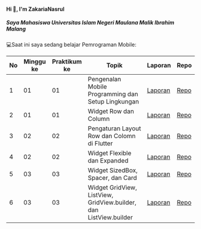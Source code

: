 #### Hi 👋, I'm ZakariaNasrul
##### Saya Mahasiswa Universitas Islam Negeri Maulana Malik Ibrahim Malang

💻Saat ini saya sedang belajar Pemrograman Mobile:

| No  | Minggu ke  | Praktikum ke  | Topik  | Laporan | Repo |
| ------------ | ------------ | ------------ | ------------ | ------------ | ------------ | 
| 1 | 01 | 01 | Pengenalan Mobile Programming dan Setup Lingkungan  | [Laporan](https://drive.google.com/file/d/1fLLLMwQl-junocGoFtg_oUuMou5XUJtu/view?usp=sharing) | [Repo](https://github.com/ZakariaNasrul/Mobile_Modul1.git) |
| 2 | 01 | 01 | Widget Row dan Column | [Laporan](https://drive.google.com/file/d/1qqquBt8neV0C3Vb9OI1NwT26Z54PnTMG/view?usp=sharing) | [Repo](https://github.com/ZakariaNasrul/Mobile_Modul2.git) |
| 3 | 02 | 02 | Pengaturan Layout Row dan Colomn di Flutter | [Laporan](https://drive.google.com/file/d/1r67ojwSFBRmhkfe05K8p1WM94lIhsGkk/view?usp=sharing) | [Repo](https://github.com/ZakariaNasrul/Mobile_Modul3.git) |
| 4 | 02 | 02 | Widget Flexible dan Expanded | [Laporan](https://drive.google.com/file/d/1R6edyx7TjrlNtmm04Dp5un8cjTaQ03O6/view?usp=sharing) | [Repo](https://github.com/ZakariaNasrul/Mobile_Modul4.git) |
| 5 | 03 | 03 | Widget SizedBox, Spacer, dan Card | [Laporan](https://drive.google.com/file/d/1TTmXvsUdTl59HKVUvGBzGEaX4FGTvdgP/view?usp=sharing) | [Repo](https://github.com/ZakariaNasrul/Mobile_Modul5.git) |
| 6 | 03 | 03 | Widget GridView, ListView, GridView.builder, dan ListView.builder | [Laporan](https://drive.google.com/file/d/1_YAdyDDhMRNq982DxgJ6y9lJPNvgG9vC/view?usp=sharing) | [Repo](https://github.com/ZakariaNasrul/Mobile_Modul6.git) |
